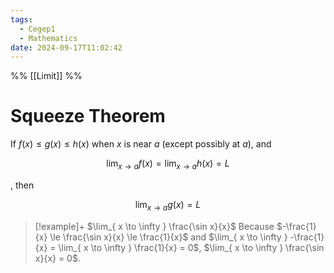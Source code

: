 ```yaml
---
tags:
  - Cegep1
  - Mathematics
date: 2024-09-17T11:02:42
---
```


%% [[Limit]] %%

# Squeeze Theorem

If $f(x)\le g(x)\le h(x)$ when $x$ is near $a$ (except possibly at $a$),
and

$$
\lim_{ x \to a } f(x) = \lim_{ x \to a } h(x) = L
$$

, then

$$
\lim_{ x \to a } g(x) = L
$$

> [!example]+ $\lim_{ x \to \infty } \frac{\sin x}{x}$
> Because $-\frac{1}{x} \le \frac{\sin x}{x} \le \frac{1}{x}$
> and $\lim_{ x \to \infty } -\frac{1}{x} = \lim_{ x \to \infty } \frac{1}{x} = 0$,
> $\lim_{ x \to \infty } \frac{\sin x}{x} = 0$.
